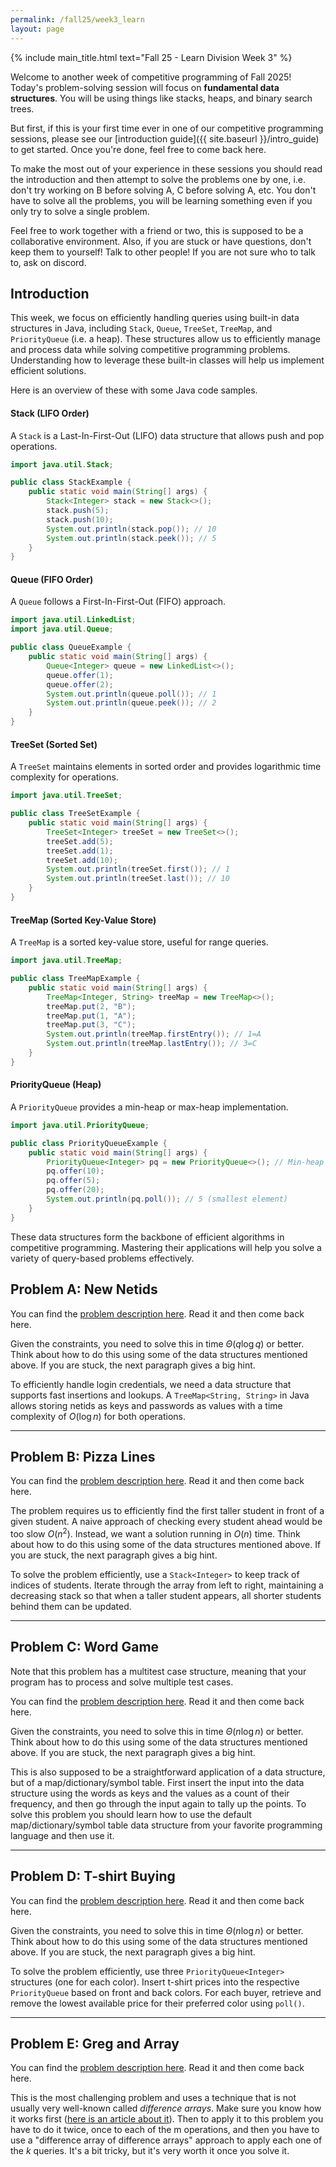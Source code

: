 ```yaml
---
permalink: /fall25/week3_learn
layout: page
---
```


{% include main_title.html text="Fall 25 - Learn Division Week 3" %}

Welcome to another week of competitive programming of Fall 2025!
Today's problem-solving session will focus on **fundamental data
structures**. You will be using things like stacks, heaps, and binary
search trees.

But first, if this is your first time ever in one of our competitive
programming sessions, please see our [introduction guide]({{
site.baseurl }}/intro_guide) to get started. Once you're done, feel
free to come back here.

To make the most out of your experience in these sessions you should
read the introduction and then attempt to solve the problems one by
one, i.e. don't try working on B before solving A, C before solving A,
etc. You don't have to solve all the problems, you will be learning
something even if you only try to solve a single problem.

Feel free to work together with a friend or two, this is supposed to
be a collaborative environment. Also, if you are stuck or have
questions, don't keep them to yourself!  Talk to other people! If you
are not sure who to talk to, ask on discord.

## Introduction

This week, we focus on efficiently handling queries using built-in
data structures in Java, including `Stack`, `Queue`, `TreeSet`,
`TreeMap`, and `PriorityQueue` (i.e. a heap). These structures allow us to
efficiently manage and process data while solving competitive
programming problems. Understanding how to leverage these built-in
classes will help us implement efficient solutions.

Here is an overview of these with some Java code samples.

#### Stack (LIFO Order)
A `Stack` is a Last-In-First-Out (LIFO) data structure that allows push and pop operations.

```java
import java.util.Stack;

public class StackExample {
    public static void main(String[] args) {
        Stack<Integer> stack = new Stack<>();
        stack.push(5);
        stack.push(10);
        System.out.println(stack.pop()); // 10
        System.out.println(stack.peek()); // 5
    }
}
```

#### Queue (FIFO Order)
A `Queue` follows a First-In-First-Out (FIFO) approach.

```java
import java.util.LinkedList;
import java.util.Queue;

public class QueueExample {
    public static void main(String[] args) {
        Queue<Integer> queue = new LinkedList<>();
        queue.offer(1);
        queue.offer(2);
        System.out.println(queue.poll()); // 1
        System.out.println(queue.peek()); // 2
    }
}
```

#### TreeSet (Sorted Set)
A `TreeSet` maintains elements in sorted order and provides logarithmic time complexity for operations.

```java
import java.util.TreeSet;

public class TreeSetExample {
    public static void main(String[] args) {
        TreeSet<Integer> treeSet = new TreeSet<>();
        treeSet.add(5);
        treeSet.add(1);
        treeSet.add(10);
        System.out.println(treeSet.first()); // 1
        System.out.println(treeSet.last()); // 10
    }
}
```

#### TreeMap (Sorted Key-Value Store)
A `TreeMap` is a sorted key-value store, useful for range queries.

```java
import java.util.TreeMap;

public class TreeMapExample {
    public static void main(String[] args) {
        TreeMap<Integer, String> treeMap = new TreeMap<>();
        treeMap.put(2, "B");
        treeMap.put(1, "A");
        treeMap.put(3, "C");
        System.out.println(treeMap.firstEntry()); // 1=A
        System.out.println(treeMap.lastEntry()); // 3=C
    }
}
```

#### PriorityQueue (Heap)
A `PriorityQueue` provides a min-heap or max-heap implementation.

```java
import java.util.PriorityQueue;

public class PriorityQueueExample {
    public static void main(String[] args) {
        PriorityQueue<Integer> pq = new PriorityQueue<>(); // Min-heap
        pq.offer(10);
        pq.offer(5);
        pq.offer(20);
        System.out.println(pq.poll()); // 5 (smallest element)
    }
}
```

These data structures form the backbone of efficient algorithms in
competitive programming. Mastering their applications will help you
solve a variety of query-based problems effectively.

## Problem A: New Netids

You can find the [problem description
here](https://codeforces.com/group/hNnRWqFua0/contest/640142/problem/A). Read
it and then come back here.

Given the constraints, you need to solve this in time $\Theta(q \log
q)$ or better. Think about how to do this using some of the data
structures mentioned above. If you are stuck, the next paragraph gives
a big hint.

To efficiently handle login credentials, we need a data structure that
supports fast insertions and lookups. A `TreeMap<String, String>` in
Java allows storing netids as keys and passwords as values with a time
complexity of $O(\log n)$ for both operations.

---

## Problem B: Pizza Lines

You can find the [problem description
here](https://codeforces.com/group/hNnRWqFua0/contest/640142/problem/B). Read
it and then come back here.

The problem requires us to efficiently find the first taller student
in front of a given student. A naive approach of checking every
student ahead would be too slow $O(n^2)$. Instead, we want a
solution running in $O(n)$ time. Think about how to do this using
some of the data structures mentioned above. If you are stuck, the
next paragraph gives a big hint.

To solve the problem efficiently, use a `Stack<Integer>` to keep track
of indices of students. Iterate through the array from left to right,
maintaining a decreasing stack so that when a taller student appears,
all shorter students behind them can be updated.

---

## Problem C: Word Game

Note that this problem has a multitest case structure, meaning that
your program has to process and solve multiple test cases.

You can find the [problem description
here](https://codeforces.com/group/hNnRWqFua0/contest/640142/problem/C). Read
it and then come back here.

Given the constraints, you need to solve this in time $\Theta(n \log
n)$ or better. Think about how to do this using some of the data
structures mentioned above. If you are stuck, the next paragraph gives
a big hint.

This is also supposed to be a straightforward application of a data
structure, but of a map/dictionary/symbol table. First insert the
input into the data structure using the words as keys and the values
as a count of their frequency, and then go through the input again to
tally up the points. To solve this problem you should learn how to use
the default map/dictionary/symbol table data structure from your
favorite programming language and then use it.

---

## Problem D: T-shirt Buying

You can find the [problem description here](https://codeforces.com/group/hNnRWqFua0/contest/640142/problem/D). Read
it and then come back here.

Given the constraints, you need to solve this in time $\Theta(n \log
n)$ or better. Think about how to do this using some of the data
structures mentioned above. If you are stuck, the next paragraph gives
a big hint.

To solve the problem efficiently, use three `PriorityQueue<Integer>`
structures (one for each color). Insert t-shirt prices into the
respective `PriorityQueue` based on front and back colors. For each
buyer, retrieve and remove the lowest available price for their
preferred color using `poll()`.

---

## Problem E: Greg and Array

You can find the [problem description
here](https://codeforces.com/group/hNnRWqFua0/contest/640142/problem/E). Read
it and then come back here.

This is the most challenging problem and uses a technique that is not
usually very well-known called *difference arrays*. Make sure you
know how it works first ([here is an article about
it](https://codeforces.com/blog/entry/78762)). Then to apply it to
this problem you have to do it twice, once to each of the m
operations, and then you have to use a "difference array of difference
arrays" approach to apply each one of the $k$ queries. It's a bit
tricky, but it's very worth it once you solve it.